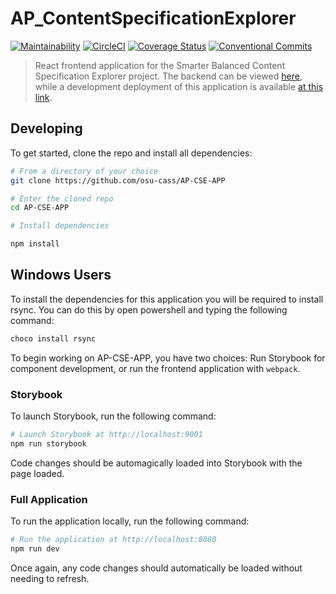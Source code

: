 # AP_ContentSpecificationExplorer

[![Maintainability](https://api.codeclimate.com/v1/badges/4edea55abd7592d015c4/maintainability)](https://codeclimate.com/github/osu-cass/AP-CSE-APP/maintainability)
[![CircleCI](https://circleci.com/gh/osu-cass/AP-CSE-APP.svg?style=svg)](https://circleci.com/gh/osu-cass/AP-CSE-APP)
[![Coverage Status](https://coveralls.io/repos/github/osu-cass/AP-CSE-APP/badge.svg?branch=dev)](https://coveralls.io/github/osu-cass/AP-CSE-APP?branch=dev)
[![Conventional Commits](https://img.shields.io/badge/Conventional%20Commits-1.0.0-yellow.svg)](https://conventionalcommits.org)

> React frontend application for the Smarter Balanced Content Specification Explorer project. The backend can be viewed [here](https://github.com/osu-cass/AP-CSE-API), while a development deployment of this application is available [at this link](https://ap-cse-app.now.sh).

## Developing

To get started, clone the repo and install all dependencies:

```sh
# From a directory of your choice
git clone https://github.com/osu-cass/AP-CSE-APP

# Enter the cloned repo
cd AP-CSE-APP

# Install dependencies

npm install
```

## Windows Users
To install the dependencies for this application you will be required to install rsync.
You can do this by open powershell and typing the following command:
```sh
choco install rsync
```

To begin working on AP-CSE-APP, you have two choices: Run Storybook for component development, or run the frontend application with `webpack`.

### Storybook

To launch Storybook, run the following command:

```sh
# Launch Storybook at http://localhost:9001
npm run storybook
```

Code changes should be automagically loaded into Storybook with the page loaded.

### Full Application

To run the application locally, run the following command:

```sh
# Run the application at http://localhost:8080
npm run dev
```

Once again, any code changes should automatically be loaded without needing to refresh.
